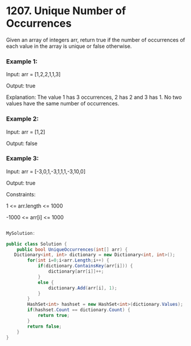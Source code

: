 # 1207. Unique Number of Occurrences

Given an array of integers arr, return true if the number of occurrences of each value in the array is unique or false otherwise.

 

### Example 1:

Input: arr = [1,2,2,1,1,3]

Output: true

Explanation: The value 1 has 3 occurrences, 2 has 2 and 3 has 1. No two values have the same number of occurrences.
### Example 2:

Input: arr = [1,2]

Output: false
### Example 3:

Input: arr = [-3,0,1,-3,1,1,1,-3,10,0]

Output: true
 

Constraints:

1 <= arr.length <= 1000

-1000 <= arr[i] <= 1000

```csharp

MySolution:

public class Solution {
    public bool UniqueOccurrences(int[] arr) {
   Dictionary<int, int> dictionary = new Dictionary<int, int>();
        for(int i=0;i<arr.Length;i++) {
            if(dictionary.ContainsKey(arr[i])) {
                dictionary[arr[i]]++;
            }
            else {
                dictionary.Add(arr[i], 1);
            }
        }
        HashSet<int> hashset = new HashSet<int>(dictionary.Values);
        if(hashset.Count == dictionary.Count) {
            return true;
        }
        return false;
    }
}

```
